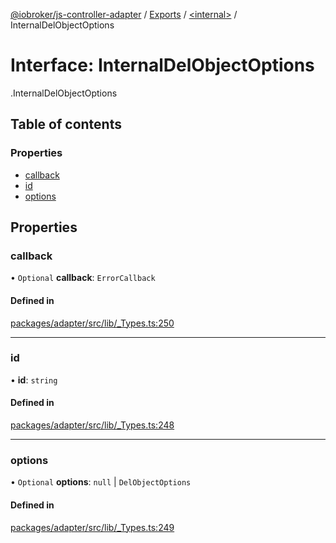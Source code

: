 [@iobroker/js-controller-adapter](../README.md) / [Exports](../modules.md) / [<internal\>](../modules/internal_.md) / InternalDelObjectOptions

# Interface: InternalDelObjectOptions

[<internal>](../modules/internal_.md).InternalDelObjectOptions

## Table of contents

### Properties

- [callback](internal_.InternalDelObjectOptions.md#callback)
- [id](internal_.InternalDelObjectOptions.md#id)
- [options](internal_.InternalDelObjectOptions.md#options)

## Properties

### callback

• `Optional` **callback**: `ErrorCallback`

#### Defined in

[packages/adapter/src/lib/_Types.ts:250](https://github.com/ioBroker/ioBroker.js-controller/blob/163cf2e8/packages/adapter/src/lib/_Types.ts#L250)

___

### id

• **id**: `string`

#### Defined in

[packages/adapter/src/lib/_Types.ts:248](https://github.com/ioBroker/ioBroker.js-controller/blob/163cf2e8/packages/adapter/src/lib/_Types.ts#L248)

___

### options

• `Optional` **options**: ``null`` \| `DelObjectOptions`

#### Defined in

[packages/adapter/src/lib/_Types.ts:249](https://github.com/ioBroker/ioBroker.js-controller/blob/163cf2e8/packages/adapter/src/lib/_Types.ts#L249)

